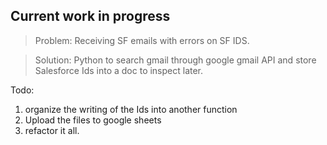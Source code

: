 ## Current work in progress

> Problem: Receiving SF emails with errors on SF IDS.

> Solution: Python to search gmail through google gmail API and store Salesforce Ids into a doc to inspect later.

Todo:
1. organize the writing of the Ids into another function
2. Upload the files to google sheets
3. refactor it all.